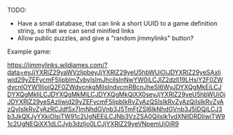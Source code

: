 TODO:
  - Have a small database, that can link a short UUID to a game definition string, so that we can send minified links
  - Allow public puzzles, and give a "random jimmylinks" button?

Example game:

https://jimmylinks.wildjames.com/?data=eyJjYXRlZ29yaWVzIjpbeyJjYXRlZ29yeU5hbWUiOiJDYXRlZ29yeSAxIiwid29yZEFycmF5IjpbImZvbyIsImJhciIsInNwYW0iLCJlZ2dzIl19LHsiY2F0ZWdvcnlOYW1lIjoiQ2F0ZWdvcnkgMiIsIndvcmRBcnJheSI6WyJDYXQgMkEiLCJDYXQgMkIiLCJDYXQgMkMiLCJDYXQgMkQiXX0seyJjYXRlZ29yeU5hbWUiOiJDYXRlZ29yeSAzIiwid29yZEFycmF5IjpbIkRvZyAzQSIsIkRvZyAzQiIsIkRvZyAzQyIsIkRvZyAzRCJdfSx7ImNhdGVnb3J5TmFtZSI6IkNhdGVnb3J5IDQiLCJ3b3JkQXJyYXkiOlsiTW91c2UgNEEiLCJNb3VzZSA0QiIsIk1vdXNlIDRDIiwiTW91c2UgNEQiXX1dLCJyb3dzIjo0LCJjYXRlZ29yeVNpemUiOjR9
